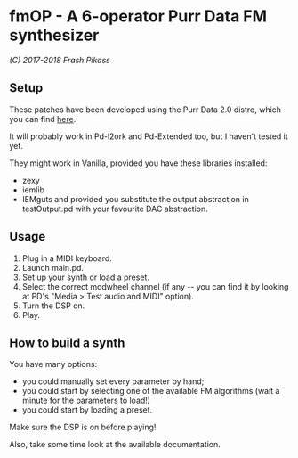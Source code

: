 # fmOP - A 6-operator Purr Data FM synthesizer

_(C) 2017-2018 Frash Pikass_

## Setup

These patches have been developed using the Purr Data 2.0 distro, which you can find [here](http://l2ork.music.vt.edu/main/make-your-own-l2ork/software/).

It will probably work in Pd-l2ork and Pd-Extended too, but I haven't tested it yet.

They might work in Vanilla, provided you have these libraries installed:
- zexy
- iemlib
- IEMguts
and provided you substitute the output abstraction in testOutput.pd with your favourite DAC abstraction.


## Usage

1. Plug in a MIDI keyboard.
2. Launch main.pd.
3. Set up your synth or load a preset.
4. Select the correct modwheel channel (if any -- you can find it by looking at PD's "Media > Test audio and MIDI" option).
5. Turn the DSP on.
6. Play.


## How to build a synth

You have many options:
- you could manually set every parameter by hand;
- you could start by selecting one of the available FM algorithms (wait a minute for the parameters to load!)
- you could start by loading a preset.

Make sure the DSP is on before playing!

Also, take some time look at the available documentation.
